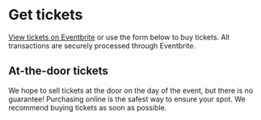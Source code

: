 # Get tickets

[View tickets on Eventbrite](https://gdocexpo.eventbrite.com) or use the form below to buy tickets. All transactions are securely processed through Eventbrite.

<div id="eventbrite-widget-container-57396620838"></div>

<script src="https://www.eventbrite.com/static/widgets/eb_widgets.js"></script>

<script type="text/javascript">
    var exampleCallback = function() {
        console.log('Order complete!');
    };

    window.EBWidgets.createWidget({
        // Required
        widgetType: 'checkout',
        eventId: '57396620838',
        iframeContainerId: 'eventbrite-widget-container-57396620838',

        // Optional
        iframeContainerHeight: 525,  // Widget height in pixels. Defaults to a minimum of 425px if not provided
        onOrderComplete: exampleCallback  // Method called when an order has successfully completed
    });
</script>

## At-the-door tickets

We hope to sell tickets at the door on the day of the event, but there is no guarantee! Purchasing online is the safest way to ensure your spot. We recommend buying tickets as soon as possible.
